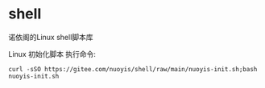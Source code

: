 # shell
诺依阁的Linux shell脚本库


Linux 初始化脚本
执行命令:
```
curl -sSO https://gitee.com/nuoyis/shell/raw/main/nuoyis-init.sh;bash nuoyis-init.sh
```